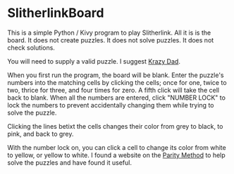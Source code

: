 # SlitherlinkBoard

This is a simple Python / Kivy program to play Slitherlink.  All it is is the board.  It does not create puzzles.  It does not solve puzzles.  It does not check solutions.

You will need to supply a valid puzzle.  I suggest [Krazy Dad](https://krazydad.com/slitherlink/).

When you first run the program, the board will be blank.  Enter the puzzle's numbers into the matching cells by clicking the cells; once for one, twice to two, thrice for three, and four times for zero.  A fifth click will take the cell back to blank.  When all the numbers are entered, click "NUMBER LOCK" to lock the numbers to prevent accidentally changing them while trying to solve the puzzle.

Clicking the lines betixt the cells changes their color from grey to black, to pink, and back to grey.

With the number lock on, you can click a cell to change its color from white to yellow, or yellow to white.  I found a website on the [Parity Method](http://home.windstream.net/windhams/Games/Puzzles/SolvingSlitherlink.html) to help solve the puzzles and have found it useful.
